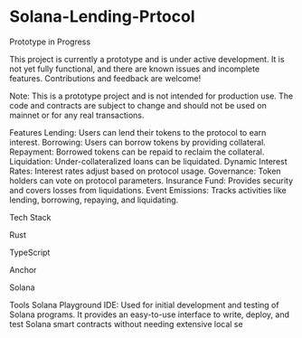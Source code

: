 # Solana-Lending-Prtocol
Prototype in Progress

This project is currently a prototype and is under active development. It is not yet fully functional, and there are known issues and incomplete features. Contributions and feedback are welcome!

Note: This is a prototype project and is not intended for production use. The code and contracts are subject to change and should not be used on mainnet or for any real transactions.



Features
Lending: Users can lend their tokens to the protocol to earn interest.
Borrowing: Users can borrow tokens by providing collateral.
Repayment: Borrowed tokens can be repaid to reclaim the collateral.
Liquidation: Under-collateralized loans can be liquidated.
Dynamic Interest Rates: Interest rates adjust based on protocol usage.
Governance: Token holders can vote on protocol parameters.
Insurance Fund: Provides security and covers losses from liquidations.
Event Emissions: Tracks activities like lending, borrowing, repaying, and liquidating.

Tech Stack

Rust

TypeScript

Anchor

Solana

Tools
Solana Playground IDE: Used for initial development and testing of Solana programs. It provides an easy-to-use interface to write, deploy, and test Solana smart contracts without needing extensive local se
